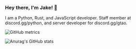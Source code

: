 ### Hey there, I'm Jake! 👋
 
I am a Python, Rust, and JavaScript developer. Staff member at discord.gg/python, and server developer for discord.gg/gtao.

![GitHub metrics](https://metrics.lecoq.io/jacobmonck)

![Anurag's GitHub stats](https://github-readme-stats.vercel.app/api?username=JacobMonck&show_icons=true&theme=vue)

